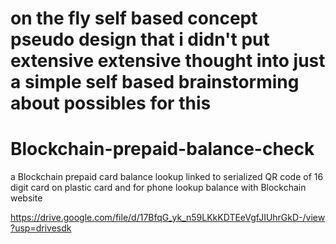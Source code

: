 # on the fly self based concept pseudo design that i didn't put extensive extensive thought into just a simple self based brainstorming about possibles for this


# Blockchain-prepaid-balance-check
a Blockchain prepaid card balance lookup linked to serialized QR code of 16 digit card on plastic card and for phone lookup balance with Blockchain website


https://drive.google.com/file/d/17BfqG_yk_n59LKkKDTEeVgfJIUhrGkD-/view?usp=drivesdk
